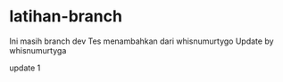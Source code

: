 # latihan-branch

Ini masih branch dev
Tes menambahkan dari whisnumurtygo
Update by whisnumurtyga

update 1

